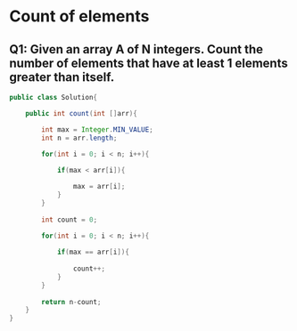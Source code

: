 # Count of elements
## Q1: Given an array A of N integers. Count the number of elements that have at least 1 elements greater than itself.

```java
public class Solution{

    public int count(int []arr){

        int max = Integer.MIN_VALUE;
        int n = arr.length;
        
        for(int i = 0; i < n; i++){

            if(max < arr[i]){

			    max = arr[i];
		    }
	    }
		
		int count = 0;
		
        for(int i = 0; i < n; i++){

			if(max == arr[i]){
                
				count++;
			}
		}
		
        return n-count;
	}
}
```